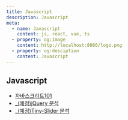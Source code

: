 ```yaml
---
title: Javascript
description: Javascript
meta:
  - name: Javascript
    content: js, react, vue, ts
  - property: og:image
    content: http://localhost:8080/logo.png
  - property: og:desciption
    content: Javascript
---
```


## Javascript

- [자바스크리트101](JavaScript101.html)
- [\_(예정)jQuery 분석](Dive-into-jQuery.html)
- [\_(예정)Tiny-Slider 분석](Tiny-Slider.html)

